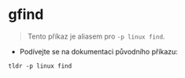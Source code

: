 # gfind

> Tento příkaz je aliasem pro `-p linux find`.

- Podívejte se na dokumentaci původního příkazu:

`tldr -p linux find`

